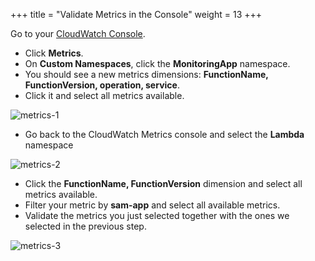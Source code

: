 +++
title = "Validate Metrics in the Console"
weight = 13
+++

Go to your [CloudWatch Console](https://console.aws.amazon.com/cloudwatch/home).

- Click **Metrics**.
- On **Custom Namespaces**, click the **MonitoringApp** namespace.
- You should see a new metrics dimensions: **FunctionName, FunctionVersion, operation, service**.
- Click it and select all metrics available.

![metrics-1](/images/metrics_async_1.png?width=60pc)

- Go back to the CloudWatch Metrics console and select the **Lambda** namespace

![metrics-2](/images/metrics_async_2.png?width=60pc)

- Click the **FunctionName, FunctionVersion** dimension and select all metrics available.
- Filter your metric by **sam-app** and select all available metrics. 
- Validate the metrics you just selected together with the ones we selected in the previous step.

![metrics-3](/images/async_metrics_3.png?width=60pc)

